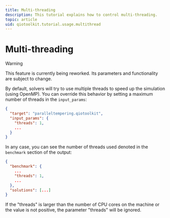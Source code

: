 ```yaml
---
title: Multi-threading
description: This tutorial explains how to control multi-threading.
topic: article
uid: qiotoolkit.tutorial.usage.multithread
---
```


Multi-threading
===============

> [!WARNING]
> This feature is currently being reworked. Its parameters and
> functionality are subject to change.

By default, solvers will try to use multiple threads to speed
up the simulation (using OpenMP). You can override this behavior
by setting a maximum number of threads in the `input_params`:

```json
{
  "target": "paralleltempering.qiotoolkit",
  "input_params": {
    "threads": 1,
    ...
  }
}
```

In any case, you can see the number of threads used denoted in
the `benchmark` section of the output:

```json
{
  "benchmark": {
    ...
    "threads": 1,
    ...
  },
  "solutions": [...]
}
```
If the "threads" is larger than the number of CPU cores on the machine or the value is not positive, the parameter "threads" will be ignored.
